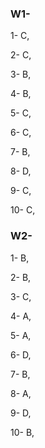 ### W1-
1- C,

2- C,

3- B,

4- B,

5- C,

6- C,

7- B,

8- D,

9- C,

10- C,


### W2-

1- B,

2- B,

3- C,

4- A,

5- A,

6- D,

7- B,

8- A,

9- D,

10- B,
